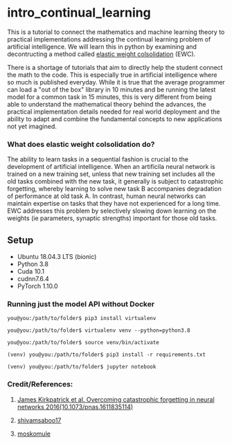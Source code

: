 # intro_continual_learning

This is a tutorial to connect the mathematics and machine learning theory to practical implementations addressing the continual learning problem of artificial intelligence. We will learn this in python by examining and decontructing a method called [elastic weight colsolidation](https://www.pnas.org/content/114/13/3521) (EWC).

There is a shortage of tutorials that aim to directly help the student connect the math to the code. This is especially true in artificial intelligence where so much is published everyday. While it is true that the average programmer can load a "out of the box" library in 10 minutes and be running the latest model for a common task in 15 minutes, this is very different from being able to understand the mathematical theory behind the advances, the practical implementation details needed for real world deployment and the ability to adapt and combine the fundamental concepts to new applications not yet imagined.

### What does elastic weight colsolidation do?

The ability to learn tasks in a sequential fashion is crucial to the development of artificial intelligence. When an artificila neural network is trained on a new training set, unless that new training set includes all the old tasks combined with the new task, it generally is subject to catastrophic forgetting, whereby learning to solve new task B accompanies degradation of performance at old task A. In contrast, human neural networks can maintain expertise on tasks that they have not experienced for a long time. EWC addresses this problem by selectively slowing down learning on the weights (ie parameters, synaptic strengths) important for those old tasks.

## Setup

- Ubuntu 18.04.3 LTS (bionic)
- Python 3.8
- Cuda 10.1
- cudnn7.6.4
- PyTorch 1.10.0

### Running just the model API without Docker

```console
you@you:/path/to/folder$ pip3 install virtualenv

you@you:/path/to/folder$ virtualenv venv --python=python3.8

you@you:/path/to/folder$ source venv/bin/activate

(venv) you@you:/path/to/folder$ pip3 install -r requirements.txt

(venv) you@you:/path/to/folder$ jupyter notebook
```

### Credit/References:

1. [James Kirkpatrick et al. Overcoming catastrophic forgetting in neural networks 2016(10.1073/pnas.1611835114)](https://www.pnas.org/content/114/13/3521)

2. [shivamsaboo17](https://github.com/shivamsaboo17/Overcoming-Catastrophic-forgetting-in-Neural-Networks)

3. [moskomule](https://github.com/moskomule/ewc.pytorch)
